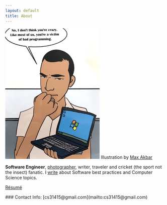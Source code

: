 ```yaml
---
layout: default
title: About
---
```


<div style="width:100%;">
<div class="biophoto" style="">
    <img src="/img/cs.jpg"/>
    <span class="credit">Illustration by <a href="https://www.linkedin.com/in/maxakbar/">Max Akbar</a></span>
</div>
<p>
<b>Software Engineer</b>, <a href="https://www.instagram.com/cs31415"> photographer</a>, writer, traveler and cricket (the sport not the insect) fanatic. I <A href="/">write</a> about Software best practices and Computer Science topics.
</p>
<p>
<a href="/chandra%20sivaraman.pdf">Résumé</a>
</p>
</div>
### Contact Info:
[cs31415@gmail.com](mailto:cs31415@gmail.com)